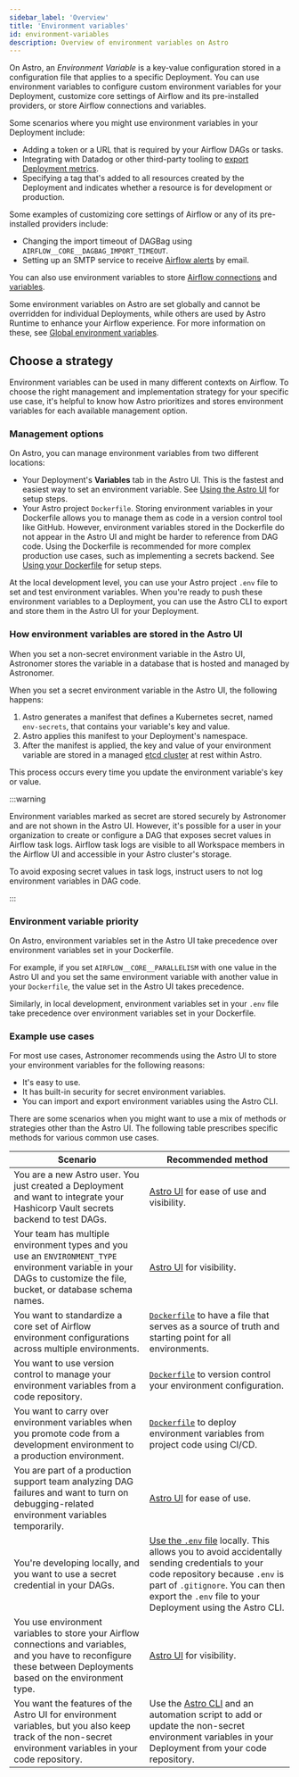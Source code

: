 ```yaml
---
sidebar_label: 'Overview'
title: 'Environment variables'
id: environment-variables
description: Overview of environment variables on Astro
---
```




On Astro, an _Environment Variable_ is a key-value configuration stored in a configuration file that applies to a specific Deployment. You can use environment variables to configure custom environment variables for your Deployment, customize core settings of Airflow and its pre-installed providers, or store Airflow connections and variables.

Some scenarios where you might use environment variables in your Deployment include:

- Adding a token or a URL that is required by your Airflow DAGs or tasks.
- Integrating with Datadog or other third-party tooling to [export Deployment metrics](export-datadog.md).
- Specifying a tag that's added to all resources created by the Deployment and indicates whether a resource is for development or production.

Some examples of customizing core settings of Airflow or any of its pre-installed providers include:

- Changing the import timeout of DAGBag using `AIRFLOW__CORE__DAGBAG_IMPORT_TIMEOUT`.
- Setting up an SMTP service to receive [Airflow alerts](airflow-email-notifications.md) by email.

You can also use environment variables to store [Airflow connections](https://docs.astronomer.io/learn/connections#define-connections-with-environment-variables) and [variables](https://docs.astronomer.io/learn/airflow-variables#using-environment-variables).

Some environment variables on Astro are set globally and cannot be overridden for individual Deployments, while others are used by Astro Runtime to enhance your Airflow experience. For more information on these, see [Global environment variables](platform-variables.md).

## Choose a strategy

Environment variables can be used in many different contexts on Airflow. To choose the right management and implementation strategy for your specific use case, it's helpful to know how Astro prioritizes and stores environment variables for each available management option.

### Management options

On Astro, you can manage environment variables from two different locations:

- Your Deployment's **Variables** tab in the Astro UI. This is the fastest and easiest way to set an environment variable. See [Using the Astro UI](manage-env-vars.md#using-the-cloud-ui) for setup steps.
- Your Astro project `Dockerfile`. Storing environment variables in your Dockerfile allows you to manage them as code in a version control tool like GitHub. However, environment variables stored in the Dockerfile do not appear in the Astro UI and might be harder to reference from DAG code.  Using the Dockerfile is recommended for more complex production use cases, such as implementing a secrets backend. See [Using your Dockerfile](manage-env-vars.md#using-your-dockerfile) for setup steps.

At the local development level, you can use your Astro project `.env` file to set and test environment variables. When you're ready to push these environment variables to a Deployment, you can use the Astro CLI to export and store them in the Astro UI for your Deployment.


### How environment variables are stored in the Astro UI

When you set a non-secret environment variable in the Astro UI, Astronomer stores the variable in a database that is hosted and managed by Astronomer.

When you set a secret environment variable in the Astro UI, the following happens:

1. Astro generates a manifest that defines a Kubernetes secret, named `env-secrets`, that contains your variable's key and value.
2. Astro applies this manifest to your Deployment's namespace.
3. After the manifest is applied, the key and value of your environment variable are stored in a managed [etcd cluster](https://etcd.io/) at rest within Astro.

This process occurs every time you update the environment variable's key or value.

:::warning

Environment variables marked as secret are stored securely by Astronomer and are not shown in the Astro UI. However, it's possible for a user in your organization to create or configure a DAG that exposes secret values in Airflow task logs. Airflow task logs are visible to all Workspace members in the Airflow UI and accessible in your Astro cluster's storage.

To avoid exposing secret values in task logs, instruct users to not log environment variables in DAG code.

:::

### Environment variable priority

On Astro, environment variables set in the Astro UI take precedence over environment variables set in your Dockerfile.

For example, if you set `AIRFLOW__CORE__PARALLELISM` with one value in the Astro UI and you set the same environment variable with another value in your `Dockerfile`, the value set in the Astro UI takes precedence.

Similarly, in local development, environment variables set in your `.env` file take precedence over environment variables set in your Dockerfile.

### Example use cases

For most use cases, Astronomer recommends using the Astro UI to store your environment variables for the following reasons:

- It's easy to use.
- It has built-in security for secret environment variables.
- You can import and export environment variables using the Astro CLI.

There are some scenarios when you might want to use a mix of methods or strategies other than the Astro UI. The following table prescribes specific methods for various common use cases.

| Scenario                                                                                                                                                                                                                                                                     | Recommended method                                                                                                                                                                                                                                                |
| ---------------------------------------------------------------------------------------------------------------------------------------------------------------------------------------------------------------------------------------------------------------------------- | ----------------------------------------------------------------------------------------------------------------------------------------------------------------------------------------------------------------------------------------------------------------- |
| You are a new Astro user. You just created a Deployment and want to integrate your Hashicorp Vault secrets backend to test DAGs.                                                                                                                                             | [Astro UI](manage-env-vars.md#using-the-cloud-ui) for ease of use and visibility.                                                                                                                                                                                   |
| Your team has multiple environment types and you use an `ENVIRONMENT_TYPE` environment variable in your DAGs to customize the file, bucket, or database schema names.                                                                                                     | [Astro UI](manage-env-vars.md#using-the-cloud-ui) for visibility.                                                                                                                                                                                                  |
| You want to standardize a core set of Airflow environment configurations across multiple environments.                                                                                                                                                | [`Dockerfile`](manage-env-vars.md#using-your-dockerfile) to have a file that serves as a source of truth and starting point for all environments.                                                                                                                                                                |
| You want to use version control to manage your environment variables from a code repository. | [`Dockerfile`](manage-env-vars.md#using-your-dockerfile) to version control your environment configuration.                                                                                                                                                        |
| You want to carry over environment variables when you promote code from a development environment to a production environment. | [`Dockerfile`](manage-env-vars.md#using-your-dockerfile) to deploy environment variables from project code using CI/CD.                                                                                                                                                        |
| You are part of a production support team analyzing DAG failures and want to turn on debugging-related environment variables temporarily.                                                                                                                                                             | [Astro UI](manage-env-vars.md#using-the-cloud-ui) for ease of use.                                                                                                                                                                                                 |
| You're developing locally, and you want to use a secret credential in your DAGs.                                                                                                                                                                               | [Use the `.env` file](manage-env-vars.md#manage-environment-variables-locally) locally. This allows you to avoid accidentally sending credentials to your code repository because `.env` is part of `.gitignore`. You can then export the `.env` file to your Deployment using the Astro CLI. |
| You use environment variables to store your Airflow connections and variables, and you have to reconfigure these between Deployments based on the environment type.                                                                                                     | [Astro UI](manage-env-vars.md#using-the-cloud-ui) for visibility.                                                                                                                                                                                                  |
| You want the features of the Astro UI for environment variables, but you also keep track of the non-secret environment variables in your code repository.                                                                                                                    | Use the [Astro CLI](manage-env-vars.md#using-the-cloud-ui) and an automation script to add or update the non-secret environment variables in your Deployment from your code repository.                                                                     |


